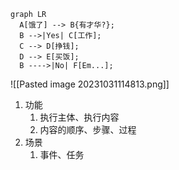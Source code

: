 ``` mermaid
graph LR
  A[饿了] --> B{有才华?};
  B -->|Yes| C[工作];
  C --> D[挣钱];
  D --> E[买饭];
  B ---->|No| F[Em...];
```


![[Pasted image 20231031114813.png]] 
1. 功能
	1. 执行主体、执行内容
	2. 内容的顺序、步骤、过程
2. 场景
	1. 事件、任务